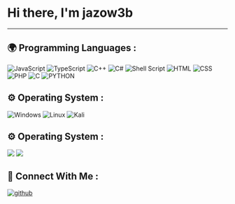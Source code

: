 <h1> Hi there, I'm jazow3b</h1>

---

## 🌍 Programming Languages :

![JavaScript](https://img.shields.io/badge/javascript-%23323330.svg?style=for-the-badge&logo=javascript&logoColor=%23F7DF1E)
![TypeScript](https://img.shields.io/badge/typescript-%23007ACC.svg?style=for-the-badge&logo=typescript&logoColor=white)
![C++](https://img.shields.io/badge/c++-%2300599C.svg?style=for-the-badge&logo=c%2B%2B&logoColor=white)
![C#](https://img.shields.io/badge/c%23-%23239120.svg?style=for-the-badge&logo=c-sharp&logoColor=white)
![Shell Script](https://img.shields.io/badge/shell_script-%23121011.svg?style=for-the-badge&logo=gnu-bash&logoColor=white)
![HTML](https://img.shields.io/badge/html-%23E34F26.svg?style=for-the-badge&logo=html5&logoColor=white)
![CSS](https://img.shields.io/badge/css-%231572B6.svg?style=for-the-badge&logo=css3&logoColor=white)
![PHP](https://img.shields.io/badge/php-%231572B6.svg?style=for-the-badge&logo=php&logoColor=white)
![C](https://img.shields.io/badge/c-%231572B6.svg?style=for-the-badge&logo=c&logoColor=white)
![PYTHON](https://img.shields.io/badge/python-%231572B6.svg?style=for-the-badge&logo=python&logoColor=white)

## ⚙️ Operating System :

 ![Windows](https://img.shields.io/badge/Windows-0078D6?style=for-the-badge&logo=windows&logoColor=white)
 ![Linux](https://img.shields.io/badge/Linux-FCC624?style=for-the-badge&logo=linux&logoColor=black)
 ![Kali](https://img.shields.io/badge/Kali-268BEE?style=for-the-badge&logo=kalilinux&logoColor=white)


## ⚙️ Operating System :

<img src="https://github-readme-stats.vercel.app/api?username=JAZOW3B&count_private=true&show_icons=true&theme=radical">
<img src="https://github-readme-stats.vercel.app/api/top-langs/?username=JAZOW3B&show_icons=true&theme=radical">


## 🎲 Connect With Me :

<a href="https://github.com/JAZOW3B" target="_blank">
<img src=https://img.shields.io/badge/github-%23000000.svg?&style=for-the-badge&logo=github&logoColor=white alt=github style="margin-bottom: 5px;" />
</a>  
</div>  
